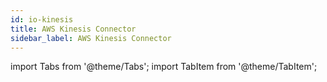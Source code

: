 ```yaml
---
id: io-kinesis
title: AWS Kinesis Connector
sidebar_label: AWS Kinesis Connector
---
```


import Tabs from '@theme/Tabs';
import TabItem from '@theme/TabItem';

